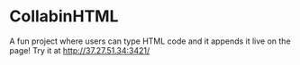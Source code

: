 # CollabinHTML
A fun project where users can type HTML code and it appends it live on the page! Try it at http://37.27.51.34:3421/
